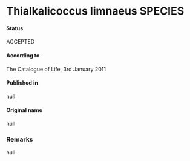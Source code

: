 # Thialkalicoccus limnaeus SPECIES

#### Status
ACCEPTED

#### According to
The Catalogue of Life, 3rd January 2011

#### Published in
null

#### Original name
null

### Remarks
null